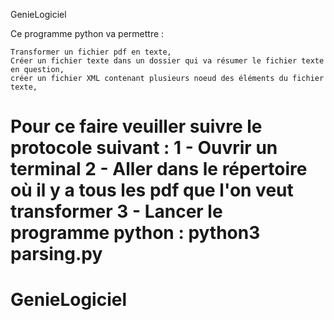 GenieLogiciel

Ce programme python va permettre :

    Transformer un fichier pdf en texte,
    Créer un fichier texte dans un dossier qui va résumer le fichier texte en question,
    créer un fichier XML contenant plusieurs noeud des éléments du fichier texte,

Pour ce faire veuiller suivre le protocole suivant : 1 - Ouvrir un terminal 2 - Aller dans le répertoire où il y a tous les pdf que l'on veut transformer 3 - Lancer le programme python : python3 parsing.py
=======
# GenieLogiciel

